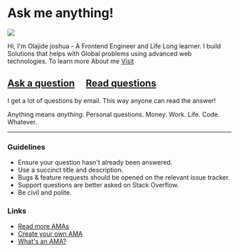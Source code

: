 # Ask me anything!
<img src="https://media.licdn.com/dms/image/C4D03AQGbtFmUJF9FMQ/profile-displayphoto-shrink_200_200/0?e=1570665600&v=beta&t=pewCIzKAfTDCjUC4Q08P4WbAqe3hr96oMtVoZAx6TMk" />

Hi, I'm Olajide joshua - A Frontend Engineer and Life Long learner. I build Solutions that helps with Global problems using advanced web technologies. To learn more About me [Visit](https://link.com) 

## [Ask a question](../../issues/new) &nbsp;&nbsp;&nbsp; [Read questions](../../issues?utf8=%E2%9C%93&q=is%3Aissue%20is%3Aclosed%20sort%3Aupdated-desc%20-label%3Ahidden)

I get a lot of questions by email. This way anyone can read the answer!

Anything means *anything*. Personal questions. Money. Work. Life. Code. Whatever.

---


### Guidelines

- Ensure your question hasn't already been answered.
- Use a succinct title and description.
- Bugs & feature requests should be opened on the relevant issue tracker.
- Support questions are better asked on Stack Overflow.
- Be civil and polite.

### Links

- [Read more AMAs](https://github.com/sindresorhus/amas)
- [Create your own AMA](https://github.com/sindresorhus/amas/blob/master/create-ama.md)
- [What's an AMA?](https://en.wikipedia.org/wiki//r/IAmA)
